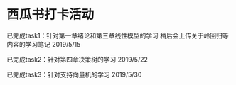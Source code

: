 # <Machine Learning> 西瓜书打卡活动
  已完成task1：针对第一章绪论和第三章线性模型的学习
  稍后会上传关于岭回归等内容的学习笔记
  2019/5/15
  
  已完成task2：针对第四章决策树的学习
  2019/5/22

  已完成task3：针对支持向量机的学习
  2019/5/30
